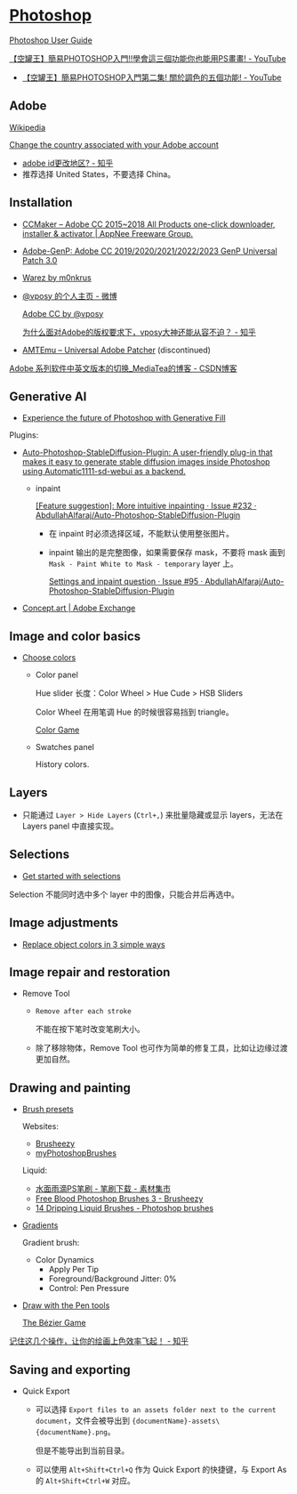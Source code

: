 # [Photoshop](https://www.adobe.com/products/photoshop.html)
[Photoshop User Guide](https://helpx.adobe.com/photoshop/user-guide.html)

[【空罐王】簡易PHOTOSHOP入門!!學會這三個功能你也能用PS畫畫! - YouTube](https://www.youtube.com/watch?v=ZyRhrNkwDFs&list=PLuuYT1vCaNTS1uvf9uuqZc57iyDCiApVc&index=2)
- [【空罐王】簡易PHOTOSHOP入門第二集! 關於調色的五個功能! - YouTube](https://www.youtube.com/watch?v=fVGbsjnKS5I&list=PLuuYT1vCaNTS1uvf9uuqZc57iyDCiApVc)

## Adobe
[Wikipedia](https://en.wikipedia.org/wiki/Adobe_Inc.)

[Change the country associated with your Adobe account](https://helpx.adobe.com/x-productkb/policy-pricing/change-country-associated-with-adobe-id.html)
- [adobe id更改地区? - 知乎](https://www.zhihu.com/question/64717484/answer/3083587229)
- 推荐选择 United States，不要选择 China。

## Installation
- [CCMaker – Adobe CC 2015~2018 All Products one-click downloader, installer & activator | AppNee Freeware Group.](https://appnee.com/ccmaker/)
- [Adobe-GenP: Adobe CC 2019/2020/2021/2022/2023 GenP Universal Patch 3.0](https://github.com/cw2k/Adobe-GenP)
- [Warez by m0nkrus](https://w14.monkrus.ws/)
- [@vposy 的个人主页 - 微博](https://weibo.com/vposy)

  [Adobe CC by @vposy](https://t.me/adobe_vposy)

  [为什么面对Adobe的版权要求下，vposy大神还能从容不迫？ - 知乎](https://www.zhihu.com/question/389392505)
- [AMTEmu – Universal Adobe Patcher](https://amtemu-official.com/) (discontinued)

[Adobe 系列软件中英文版本的切换_MediaTea的博客 - CSDN博客](https://blog.csdn.net/qq_41176800/article/details/112792590)

## Generative AI
- [Experience the future of Photoshop with Generative Fill](https://helpx.adobe.com/photoshop/using/generative-fill.html)

Plugins:
- [Auto-Photoshop-StableDiffusion-Plugin: A user-friendly plug-in that makes it easy to generate stable diffusion images inside Photoshop using Automatic1111-sd-webui as a backend.](https://github.com/AbdullahAlfaraj/Auto-Photoshop-StableDiffusion-Plugin#demo)
  - inpaint

    [\[Feature suggestion\]: More intuitive inpainting · Issue #232 · AbdullahAlfaraj/Auto-Photoshop-StableDiffusion-Plugin](https://github.com/AbdullahAlfaraj/Auto-Photoshop-StableDiffusion-Plugin/issues/232)

    - 在 inpaint 时必须选择区域，不能默认使用整张图片。
      
    - inpaint 输出的是完整图像，如果需要保存 mask，不要将 mask 画到 `Mask - Paint White to Mask - temporary` layer 上。

      [Settings and inpaint question · Issue #95 · AbdullahAlfaraj/Auto-Photoshop-StableDiffusion-Plugin](https://github.com/AbdullahAlfaraj/Auto-Photoshop-StableDiffusion-Plugin/issues/95)
- [Concept.art | Adobe Exchange](https://exchange.adobe.com/apps/cc/114117da/stable-diffusion)

## Image and color basics
- [Choose colors](https://helpx.adobe.com/photoshop/using/choosing-colors.html)

  - Color panel
  
    Hue slider 长度：Color Wheel > Hue Cude > HSB Sliders

    Color Wheel 在用笔调 Hue 的时候很容易挡到 triangle。

    [Color Game](https://color.method.ac/)

  - Swatches panel

    History colors.

## Layers
- 只能通过 `Layer > Hide Layers` (`Ctrl+,`) 来批量隐藏或显示 layers，无法在 Layers panel 中直接实现。

## Selections
- [Get started with selections](https://helpx.adobe.com/photoshop/using/making-selections.html)

Selection 不能同时选中多个 layer 中的图像，只能合并后再选中。

## Image adjustments
- [Replace object colors in 3 simple ways](https://helpx.adobe.com/photoshop/using/replace-colors.html)

## Image repair and restoration
- Remove Tool

  - `Remove after each stroke`
  
    不能在按下笔时改变笔刷大小。

  - 除了移除物体，Remove Tool 也可作为简单的修复工具，比如让边缘过渡更加自然。

## Drawing and painting
- [Brush presets](https://helpx.adobe.com/photoshop/using/brush-presets.html)

  Websites:
  - [Brusheezy](https://www.brusheezy.com/)
  - [myPhotoshopBrushes](https://myphotoshopbrushes.com/)

  Liquid:
  - [水面雨滴PS笔刷 - 笔刷下载 - 素材集市](http://www.sucaijishi.com/brush-34-1090-1.html)
  - [Free Blood Photoshop Brushes 3 - Brusheezy](https://www.brusheezy.com/brushes/60148-free-blood-photoshop-brushes-3)
  - [14 Dripping Liquid Brushes - Photoshop brushes](https://myphotoshopbrushes.com/brushes/id/3704/)

- [Gradients](https://helpx.adobe.com/photoshop/using/gradients.html)

  Gradient brush:
  - Color Dynamics
    - Apply Per Tip
    - Foreground/Background Jitter: 0%
    - Control: Pen Pressure

- [Draw with the Pen tools](https://helpx.adobe.com/photoshop/using/drawing-pen-tools.html)

  [The Bézier Game](https://bezier.method.ac/)

[记住这几个操作，让你的绘画上色效率飞起！ - 知乎](https://zhuanlan.zhihu.com/p/52861032)

## Saving and exporting
- Quick Export
  - 可以选择 `Export files to an assets folder next to the current document`，文件会被导出到 `{documentName}-assets\{documentName}.png`。

    但是不能导出到当前目录。

  - 可以使用 `Alt+Shift+Ctrl+Q` 作为 Quick Export 的快捷键，与 Export As 的 `Alt+Shift+Ctrl+W` 对应。